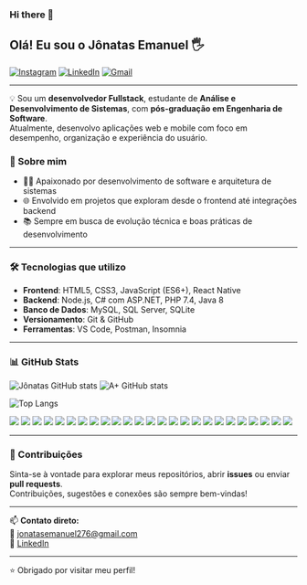 ### Hi there 👋  
## Olá! Eu sou o Jônatas Emanuel 🖐️  

[![Instagram](https://img.shields.io/badge/Instagram-E4405F?style=for-the-badge&logo=instagram&logoColor=white)](https://www.instagram.com/jonatasdeveloper/)
[![LinkedIn](https://img.shields.io/badge/LinkedIn-0A66C2?style=for-the-badge&logo=linkedin&logoColor=white)](https://www.linkedin.com/in/jônatas-emanuel-1049b8b9/)
[![Gmail](https://img.shields.io/badge/Gmail-D14836?style=for-the-badge&logo=gmail&logoColor=white)](mailto:jonatasemanuel276@gmail.com)

---

💡 Sou um **desenvolvedor Fullstack**, estudante de **Análise e Desenvolvimento de Sistemas**, com **pós-graduação em Engenharia de Software**.  
Atualmente, desenvolvo aplicações web e mobile com foco em desempenho, organização e experiência do usuário.

### 🚀 Sobre mim

- 👨‍💻 Apaixonado por desenvolvimento de software e arquitetura de sistemas  
- 🌐 Envolvido em projetos que exploram desde o frontend até integrações backend  
- 📚 Sempre em busca de evolução técnica e boas práticas de desenvolvimento  

---

### 🛠️ Tecnologias que utilizo

- **Frontend**: HTML5, CSS3, JavaScript (ES6+), React Native  
- **Backend**: Node.js, C# com ASP.NET, PHP 7.4, Java 8  
- **Banco de Dados**: MySQL, SQL Server, SQLite  
- **Versionamento**: Git & GitHub  
- **Ferramentas**: VS Code, Postman, Insomnia  

---

### 📊 GitHub Stats

![Jônatas GitHub stats](https://github-readme-stats.vercel.app/api?username=Jonemanuel&show_icons=true&theme=dracula&count_private=true)
![A+ GitHub stats](https://github-readme-stats.vercel.app/api?username=Jonemanuel&show_icons=true&theme=dracula&count_private=true)

![Top Langs](https://github-readme-stats.vercel.app/api/top-langs/?username=Jonemanuel&layout=compact&theme=dracula)



 <img src="https://img.shields.io/badge/Next.js-black?style=for-the-badge&logo=next.js&logoColor=white"/> <img src="https://img.shields.io/badge/React-20232A?style=for-the-badge&logo=react&logoColor=61DAFB" /> <img src="https://img.shields.io/badge/TypeScript-3178C6?style=for-the-badge&logo=typescript&logoColor=fff"/> <img src="https://img.shields.io/badge/JavaScript-F7DF1E?style=for-the-badge&logo=javascript&logoColor=black"/> <img src="https://img.shields.io/badge/Node.js-43853D?style=for-the-badge&logo=node.js&logoColor=white"/> <img src="https://img.shields.io/badge/jQuery-0769AD?style=for-the-badge&logo=jquery&logoColor=white"/> <img src="https://img.shields.io/badge/Django-092E20?style=for-the-badge&logo=django&logoColor=white"/>  <img src="https://img.shields.io/badge/Python-3776AB?style=for-the-badge&logo=python&logoColor=white"/> <img src="https://img.shields.io/badge/.NET-5C2D91?style=for-the-badge&logo=.net&logoColor=white"/> <img src="https://img.shields.io/badge/C%23-239120?style=for-the-badge&logo=c-sharp&logoColor=white"/>  <img src="https://img.shields.io/badge/C-00599C?style=for-the-badge&logo=c&logoColor=white"/> <img src="https://img.shields.io/badge/C%2B%2B-00599C?style=for-the-badge&logo=c%2B%2B&logoColor=white"/> <img src="https://img.shields.io/badge/PHP-777BB4?style=for-the-badge&logo=php&logoColor=white"/> <img src="https://img.shields.io/badge/HTML-239120?style=for-the-badge&logo=html5&logoColor=white"/> <img src="https://img.shields.io/badge/CSS-239120?&style=for-the-badge&logo=css3&logoColor=white"/> <img src="https://img.shields.io/badge/Bootstrap-563D7C?style=for-the-badge&logo=bootstrap&logoColor=white"/> <img src="https://img.shields.io/badge/MySQL-00000F?style=for-the-badge&logo=mysql&logoColor=white"/> <img src="https://img.shields.io/badge/PostgreSQL-316192?style=for-the-badge&logo=postgresql&logoColor=white"/> <img src="https://img.shields.io/badge/GitHub-100000?style=for-the-badge&logo=github&logoColor=white"/> <img src="	https://img.shields.io/badge/GitLab-330F63?style=for-the-badge&logo=gitlab&logoColor=white"/> <img src="https://img.shields.io/badge/Visual_Studio_Code-0078D4?style=for-the-badge&logo=visual%20studio%20code&logoColor=white"/> <img src="https://img.shields.io/badge/Visual_Studio_2019-5C2D91?style=for-the-badge&logo=visual%20studio&logoColor=white"/> <img src="https://img.shields.io/badge/Microsoft_Azure-0089D6?style=for-the-badge&logo=microsoft-azure&logoColor=white"/> <img src="https://img.shields.io/badge/Amazon_AWS-232F3E?style=for-the-badge&logo=amazon-aws&logoColor=white"/> <img src="https://img.shields.io/badge/Google_Cloud-4285F4?style=for-the-badge&logo=google-cloud&logoColor=white"/>













---

### 🤝 Contribuições

Sinta-se à vontade para explorar meus repositórios, abrir **issues** ou enviar **pull requests**.  
Contribuições, sugestões e conexões são sempre bem-vindas!

---

📫 **Contato direto:**  
📧 jonatasemanuel276@gmail.com  
🔗 [LinkedIn](https://www.linkedin.com/in/jônatas-emanuel-1049b8b9/)

---

⭐ Obrigado por visitar meu perfil!
